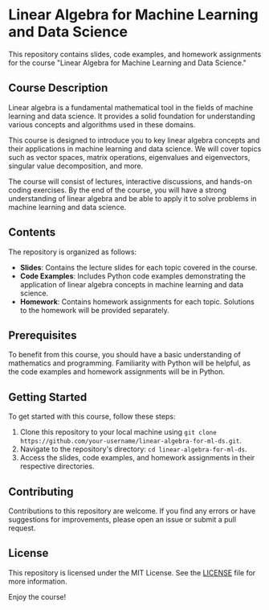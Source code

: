 # Linear Algebra for Machine Learning and Data Science

This repository contains slides, code examples, and homework assignments for the course "Linear Algebra for Machine Learning and Data Science."

## Course Description

Linear algebra is a fundamental mathematical tool in the fields of machine learning and data science. It provides a solid foundation for understanding various concepts and algorithms used in these domains.

This course is designed to introduce you to key linear algebra concepts and their applications in machine learning and data science. We will cover topics such as vector spaces, matrix operations, eigenvalues and eigenvectors, singular value decomposition, and more. 

The course will consist of lectures, interactive discussions, and hands-on coding exercises. By the end of the course, you will have a strong understanding of linear algebra and be able to apply it to solve problems in machine learning and data science.

## Contents

The repository is organized as follows:

- **Slides**: Contains the lecture slides for each topic covered in the course.
- **Code Examples**: Includes Python code examples demonstrating the application of linear algebra concepts in machine learning and data science.
- **Homework**: Contains homework assignments for each topic. Solutions to the homework will be provided separately.

## Prerequisites

To benefit from this course, you should have a basic understanding of mathematics and programming. Familiarity with Python will be helpful, as the code examples and homework assignments will be in Python.

## Getting Started

To get started with this course, follow these steps:

1. Clone this repository to your local machine using `git clone https://github.com/your-username/linear-algebra-for-ml-ds.git`.
2. Navigate to the repository's directory: `cd linear-algebra-for-ml-ds`.
3. Access the slides, code examples, and homework assignments in their respective directories.

## Contributing

Contributions to this repository are welcome. If you find any errors or have suggestions for improvements, please open an issue or submit a pull request.

## License

This repository is licensed under the MIT License. See the [LICENSE](LICENSE) file for more information.

Enjoy the course!
